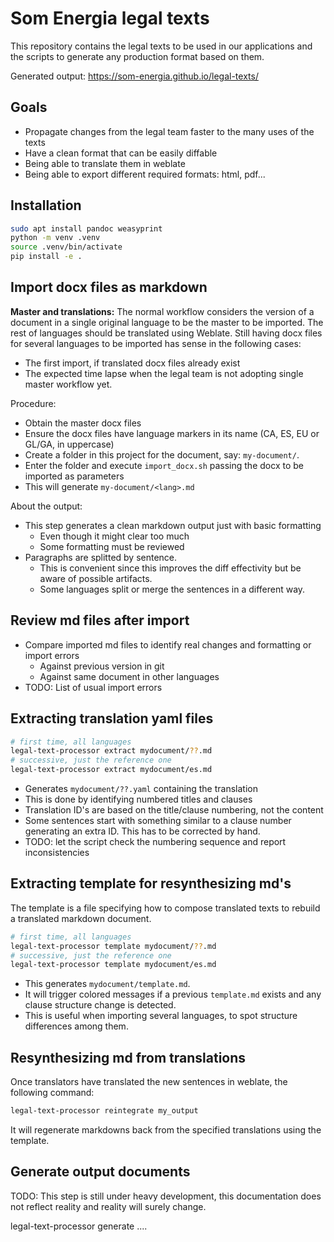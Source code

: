 # Som Energia legal texts

This repository contains the legal texts
to be used in our applications and the scripts
to generate any production format based on them.

Generated output: <https://som-energia.github.io/legal-texts/>


## Goals

- Propagate changes from the legal team faster to the many uses of the texts
- Have a clean format that can be easily diffable
- Being able to translate them in weblate
- Being able to export different required formats: html, pdf...

## Installation

```bash
sudo apt install pandoc weasyprint
python -m venv .venv
source .venv/bin/activate
pip install -e .
```

## Import docx files as markdown

**Master and translations:**
The normal workflow considers the version of a document in a single original language to be the master to be imported.
The rest of languages should be translated using Weblate.
Still having docx files for several languages to be imported has sense in the following cases:

- The first import, if translated docx files already exist
- The expected time lapse when the legal team is not adopting single master workflow yet.

Procedure:

- Obtain the master docx files
- Ensure the docx files have language markers in its name (CA, ES, EU or GL/GA, in uppercase)
- Create a folder in this project for the document, say: `my-document/`.
- Enter the folder and execute `import_docx.sh` passing the docx to be imported as parameters
- This will generate `my-document/<lang>.md`

About the output:

- This step generates a clean markdown output just with basic formatting
    - Even though it might clear too much
    - Some formatting must be reviewed
- Paragraphs are splitted by sentence.
    - This is convenient since this improves the diff effectivity but be aware of possible artifacts.
    - Some languages split or merge the sentences in a different way.

## Review md files after import

- Compare imported md files to identify real changes and formatting or import errors
    - Against previous version in git
    - Against same document in other languages
- TODO: List of usual import errors

## Extracting translation yaml files

```bash
# first time, all languages
legal-text-processor extract mydocument/??.md
# successive, just the reference one
legal-text-processor extract mydocument/es.md
```

- Generates `mydocument/??.yaml` containing the translation
- This is done by identifying numbered titles and clauses
- Translation ID's are based on the title/clause numbering, not the content
- Some sentences start with something similar to a clause number generating an extra ID. This has to be corrected by hand.
- TODO: let the script check the numbering sequence and report inconsistencies

## Extracting template for resynthesizing md's

The template is a file specifying how to compose translated texts to rebuild a translated markdown document.

```bash
# first time, all languages
legal-text-processor template mydocument/??.md
# successive, just the reference one
legal-text-processor template mydocument/es.md
```
- This generates `mydocument/template.md`.
- It will trigger colored messages if a previous `template.md` exists and any clause structure change is detected.
- This is useful when importing several languages, to spot structure differences among them.

## Resynthesizing md from translations

Once translators have translated the new sentences in weblate,
the following command:

```bash
legal-text-processor reintegrate my_output
```

It will regenerate markdowns back from the specified translations using the template.

## Generate output documents

TODO: This step is still under heavy development,
this documentation does not reflect reality
and reality will surely change.

legal-text-processor generate ....





